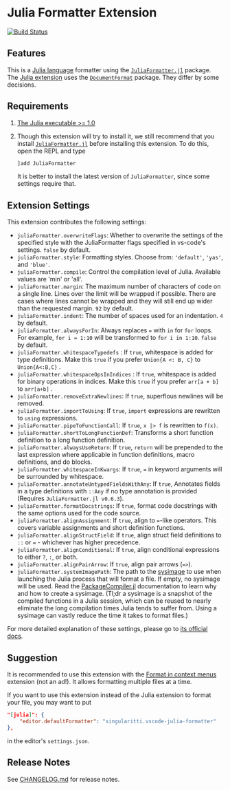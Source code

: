 # Julia Formatter Extension

[![Build Status](https://dev.azure.com/singularitti/vscode-julia-formatter/_apis/build/status/singularitti.vscode-julia-formatter?branchName=master)](https://dev.azure.com/singularitti/vscode-julia-formatter/_build/latest?definitionId=1&branchName=master)

## Features

This is a [Julia language](https://julialang.org/) formatter using the
[`JuliaFormatter.jl`](https://github.com/domluna/JuliaFormatter.jl) package. The
[Julia extension](https://marketplace.visualstudio.com/items?itemName=julialang.language-julia)
uses the [`DocumentFormat`](https://github.com/julia-vscode/DocumentFormat.jl)
package. They differ by some decisions.

## Requirements

1. [The Julia executable >= 1.0](https://julialang.org/downloads/)
2. Though this extension will try to install it, we still recommend that you
   install [`JuliaFormatter.jl`](https://github.com/domluna/JuliaFormatter.jl)
   before installing this extension. To do this, open the REPL and type

   ```julia
   ]add JuliaFormatter
   ```

   It is better to install the latest version of `JuliaFormatter`, since some
   settings require that.

## Extension Settings

This extension contributes the following settings:

- `juliaFormatter.overwriteFlags`: Whether to overwrite the settings of the
  specified style with the JuliaFormatter flags specified in vs-code's settings.
  `false` by default.
- `juliaFormatter.style`: Formatting styles. Choose from: `'default'`, `'yas'`,
  and `'blue'`.
- `juliaFormatter.compile`: Control the compilation level of Julia. Available
  values are 'min' or 'all'.
- `juliaFormatter.margin`: The maximum number of characters of code on a single
  line. Lines over the limit will be wrapped if possible. There are cases where
  lines cannot be wrapped and they will still end up wider than the requested
  margin. `92` by default.
- `juliaFormatter.indent`: The number of spaces used for an indentation. `4` by
  default.
- `juliaFormatter.alwaysForIn`: Always replaces `=` with `in` for `for` loops.
  For example, `for i = 1:10` will be transformed to `for i in 1:10`. `false` by
  default.
- `juliaFormatter.whitespaceTypedefs` : If `true`, whitespace is added for type
  definitions. Make this `true` if you prefer `Union{A <: B, C}` to
  `Union{A<:B,C}` .
- `juliaFormatter.whitespaceOpsInIndices` : If `true`, whitespace is added for
  binary operations in indices. Make this `true` if you prefer `arr[a + b]` to
  `arr[a+b]` .
- `juliaFormatter.removeExtraNewlines`: If `true`, superflous newlines will be
  removed.
- `juliaFormatter.importToUsing`: If `true`, `import` expressions are rewritten
  to `using` expressions.
- `juliaFormatter.pipeToFunctionCall`: If `true`, `x |> f` is rewritten to
  `f(x)`.
- `juliaFormatter.shortToLongFunctionDef`: Transforms a short function
  definition to a long function definition.
- `juliaFormatter.alwaysUseReturn`: If `true`, `return` will be prepended to the
  last expression where applicable in function definitions, macro definitions,
  and do blocks.
- `juliaFormatter.whitespaceInKwargs`: If `true`, `=` in keyword arguments will
  be surrounded by whitespace.
- `juliaFormatter.annotateUntypedFieldsWithAny`: If `true`, Annotates fields in
  a type definitions with `::Any` if no type annotation is provided (Requires
  `JuliaFormatter.jl v0.6.3`).
- `juliaFormatter.formatDocstrings`: If `true`, format code docstrings with the
  same options used for the code source.
- `juliaFormatter.alignAssignment`: If `true`, align to `=`-like operators. This
  covers variable assignments and short definition functions.
- `juliaFormatter.alignStructField`: If `true`, align struct field definitions
  to `::` or `=` - whichever has higher precedence.
- `juliaFormatter.alignConditional`: If `true`, align conditional expressions to
  either `?`, `:`, or both.
- `juliaFormatter.alignPairArrow`: If `true`, align pair arrows (`=>`).
- `juliaFormatter.systemImagePath`: The path to the
  [sysimage](https://julialang.github.io/PackageCompiler.jl/dev/sysimages/#sysimages-1)
  to use when launching the Julia process that will format a file. If empty, no
  sysimage will be used. Read the
  [PackageCompiler.jl](https://julialang.github.io/PackageCompiler.jl/dev/)
  documentation to learn why and how to create a sysimage. (Tl;dr a sysimage is
  a snapshot of the compiled functions in a Julia session, which can be reused
  to nearly eliminate the long compilation times Julia tends to suffer from.
  Using a sysimage can vastly reduce the time it takes to format files.)

For more detailed explanation of these settings, please go to
[its official docs](https://domluna.github.io/JuliaFormatter.jl/stable/).

## Suggestion

It is recommended to use this extension with the
[Format in context menus](https://marketplace.visualstudio.com/items?itemName=lacroixdavid1.vscode-format-context-menu)
extension (not an ad!). It allows formatting multiple files at a time.

If you want to use this extension instead of the Julia extension to format your
file, you may want to put

```json
"[julia]": {
    "editor.defaultFormatter": "singularitti.vscode-julia-formatter"
},
```

in the editor's `settings.json`.

## Release Notes

See [CHANGELOG.md](./CHANGELOG.md) for release notes.
